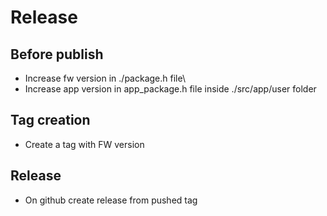 # Release

## Before publish
- Increase fw version in ./package.h file\
- Increase app version in app_package.h file inside ./src/app/user folder

## Tag creation
- Create a tag with FW version

## Release
- On github create release from pushed tag